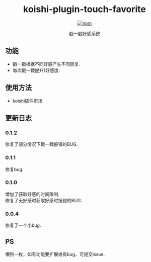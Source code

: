 <div align="center">

# koishi-plugin-touch-favorite

[![npm](https://img.shields.io/npm/v/koishi-plugin-touch-favorite?style=flat-square)](https://www.npmjs.com/package/koishi-plugin-touch-favorite)

戳一戳好感系统
</div>

## 功能
- 戳一戳根据不同好感产生不同回复.
- 每次戳一戳提升1好感度.

## 使用方法
- koishi插件市场.

## 更新日志
### 0.1.2
修复了部分情况下戳一戳报错的BUG.
### 0.1.1
修复bug.
### 0.1.0
增加了获取好感的时间限制.  
修复了无好感时获取好感时报错的BUG.
### 0.0.4
修复了一个小bug.
## PS
懒狗一枚，如有功能要扩展或有bug，可提交issue.